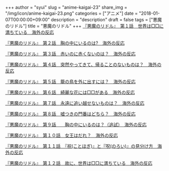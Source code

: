 +++
author = "syui"
slug = "anime-kaigai-23"
share_img = "/img/icon/anime-kaigai-23.png"
categories = ["アニメ"]
date = "2018-01-07T00:00:00+09:00"
description = "description"
draft = false
tags = ["悪魔のリドル"]
title = "悪魔のリドル"
+++
<a href="http://ameblo.jp/polepole-anime/entry-11815381269.html" rel="nofollow" target="_blank" title="『悪魔のリドル』　第１話　世界は□□に満ちている　海外の反応">『悪魔のリドル』　第１話　世界は□□に満ちている　海外の反応</a>

<a href="http://ameblo.jp/polepole-anime/entry-11820551617.html" rel="nofollow" target="_blank" title="『悪魔のリドル』　第２話　胸の中にいるのは?　海外の反応">『悪魔のリドル』　第２話　胸の中にいるのは?　海外の反応</a>

<a href="http://ameblo.jp/polepole-anime/entry-11827251408.html" rel="nofollow" target="_blank" title="『悪魔のリドル』　第３話　赤いのに赤くないのは？　海外の反応">『悪魔のリドル』　第３話　赤いのに赤くないのは？　海外の反応</a>

<a href="http://ameblo.jp/polepole-anime/entry-11833748396.html" rel="nofollow" target="_blank" title="『悪魔のリドル』　第４話　突然やってきて、帰ることのないものは？　海外の反応">『悪魔のリドル』　第４話　突然やってきて、帰ることのないものは？　海外の反応</a>

<a href="http://ameblo.jp/polepole-anime/entry-11839458763.html" rel="nofollow" target="_blank" title="『悪魔のリドル』　第５話　籠の鳥を外に出すには？　海外の反応">『悪魔のリドル』　第５話　籠の鳥を外に出すには？　海外の反応</a>

<a href="http://ameblo.jp/polepole-anime/entry-11846467082.html" rel="nofollow" target="_blank" title="『悪魔のリドル』　第６話　綺麗な花には□□がある　海外の反応">『悪魔のリドル』　第６話　綺麗な花には□□がある　海外の反応</a>

<a href="http://ameblo.jp/polepole-anime/entry-11855131151.html" rel="nofollow" target="_blank" title="『悪魔のリドル』　第７話　永遠に追い越せないものは？　海外の反応">『悪魔のリドル』　第７話　永遠に追い越せないものは？　海外の反応</a>

<a href="http://ameblo.jp/polepole-anime/entry-11859873491.html" rel="nofollow" target="_blank" title="『悪魔のリドル』　第８話　嘘つきの門番はどちら？　海外の反応">『悪魔のリドル』　第８話　嘘つきの門番はどちら？　海外の反応</a>

<a href="http://ameblo.jp/polepole-anime/entry-11867088050.html" rel="nofollow" target="_blank" title="『悪魔のリドル』　第９話　　胸の中にいるのは？（追試）　海外の反応">『悪魔のリドル』　第９話　　胸の中にいるのは？（追試）　海外の反応</a>

<a href="http://ameblo.jp/polepole-anime/entry-11872806826.html" rel="nofollow" target="_blank" title="『悪魔のリドル』　第１０話　女王はだれ？　海外の反応">『悪魔のリドル』　第１０話　女王はだれ？　海外の反応</a>

<a href="http://ameblo.jp/polepole-anime/entry-11878358360.html" rel="nofollow" target="_blank" title="『悪魔のリドル』　第１１話　『祝(ことほぎ)』と『呪(のろい)』の見分け方　海外の反応">『悪魔のリドル』　第１１話　『祝(ことほぎ)』と『呪(のろい)』の見分け方　海外の反応</a>

<a href="http://ameblo.jp/polepole-anime/entry-11881804170.html" rel="nofollow" target="_blank" title="『悪魔のリドル』　第１２話　故に、世界は□□に満ちている　海外の反応">『悪魔のリドル』　第１２話　故に、世界は□□に満ちている　海外の反応</a>
